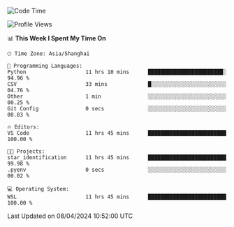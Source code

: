<!--START_SECTION:waka-->
![Code Time](http://img.shields.io/badge/Code%20Time-1%2C602%20hrs%2058%20mins-blue)

![Profile Views](http://img.shields.io/badge/Profile%20Views-0-blue)

📊 **This Week I Spent My Time On** 

```text
🕑︎ Time Zone: Asia/Shanghai

💬 Programming Languages: 
Python                   11 hrs 10 mins      ████████████████████████░   94.96 % 
CSV                      33 mins             █░░░░░░░░░░░░░░░░░░░░░░░░   04.76 % 
Other                    1 min               ░░░░░░░░░░░░░░░░░░░░░░░░░   00.25 % 
Git Config               0 secs              ░░░░░░░░░░░░░░░░░░░░░░░░░   00.03 % 

🔥 Editors: 
VS Code                  11 hrs 45 mins      █████████████████████████   100.00 % 

🐱‍💻 Projects: 
star_identification      11 hrs 45 mins      █████████████████████████   99.98 % 
.pyenv                   0 secs              ░░░░░░░░░░░░░░░░░░░░░░░░░   00.02 % 

💻 Operating System: 
WSL                      11 hrs 45 mins      █████████████████████████   100.00 % 
```


 Last Updated on 08/04/2024 10:52:00 UTC
<!--END_SECTION:waka-->